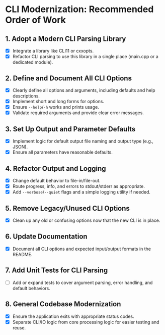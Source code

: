 # CLI Modernization: Recommended Order of Work

## 1. Adopt a Modern CLI Parsing Library
- [x] Integrate a library like CLI11 or cxxopts.
- [x] Refactor CLI parsing to use this library in a single place (main.cpp or a dedicated module).

## 2. Define and Document All CLI Options
- [x] Clearly define all options and arguments, including defaults and help descriptions.
- [x] Implement short and long forms for options.
- [x] Ensure `--help`/`-h` works and prints usage.
- [x] Validate required arguments and provide clear error messages.

## 3. Set Up Output and Parameter Defaults
- [x] Implement logic for default output file naming and output type (e.g., JSON).
- [x] Ensure all parameters have reasonable defaults.

## 4. Refactor Output and Logging
- [x] Change default behavior to file-in/file-out.
- [x] Route progress, info, and errors to stdout/stderr as appropriate.
- [x] Add `--verbose`/`--quiet` flags and a simple logging utility if needed.

## 5. Remove Legacy/Unused CLI Options
- [x] Clean up any old or confusing options now that the new CLI is in place.

## 6. Update Documentation
- [x] Document all CLI options and expected input/output formats in the README.

## 7. Add Unit Tests for CLI Parsing
- [ ] Add or expand tests to cover argument parsing, error handling, and default behaviors.

## 8. General Codebase Modernization
- [x] Ensure the application exits with appropriate status codes.
- [x] Separate CLI/IO logic from core processing logic for easier testing and reuse.
